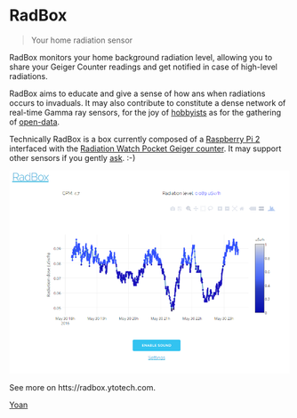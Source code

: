 # RadBox

> Your home radiation sensor

RadBox monitors your home background radiation level, allowing you to share your Geiger Counter readings and get notified in case of high-level radiations.

RadBox aims to educate and give a sense of how ans when radiations occurs to invaduals. It may also contribute to constitute a dense network of real-time Gamma ray sensors, for the joy of [hobbyists](http://radmon.org/) as for the gathering of [open-data](http://safecast.org/).

Technically RadBox is a box currently composed of a [Raspberry Pi 2](https://www.raspberrypi.org/products/raspberry-pi-2-model-b/) interfaced with the [Radiation Watch Pocket Geiger counter](http://www.radiation-watch.co.uk/). It may support other sensors if you gently [ask](https://github.com/MonsieurV/PiRadBox/issues). :-)

![](/misc/RadBox3.PNG?raw=true "RadBox main page")

See more on htts://radbox.ytotech.com.

[Yoan](mailto:yoan@ytotech.com)
